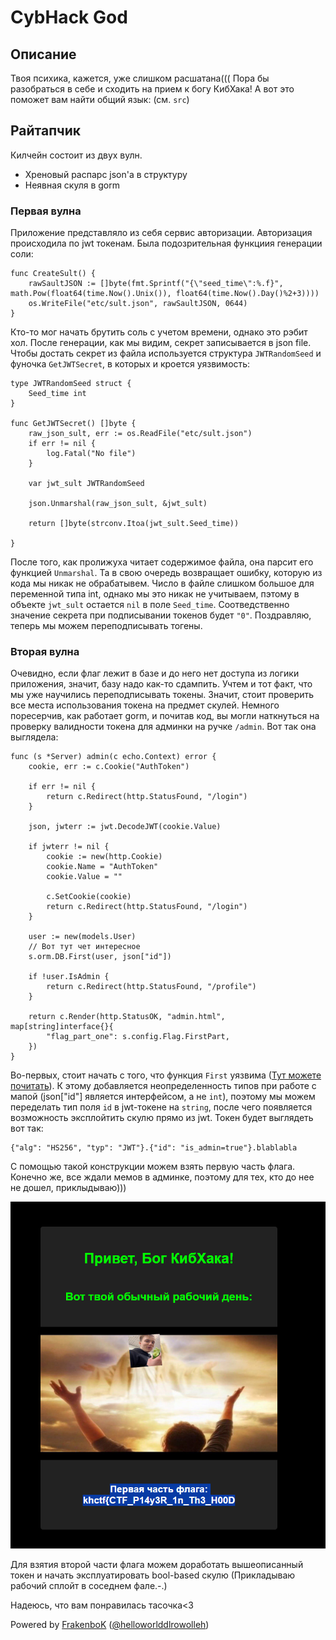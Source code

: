 # CybHack God 

## Описание 
Твоя психика, кажется, уже слишком расшатана((( Пора бы разобраться в себе и сходить на прием к богу КибХака! А вот это поможет вам найти общий язык: (см. `src`)

## Райтапчик 
Килчейн состоит из двух вулн.
- Хреновый распарс json'а в структуру
- Неявная скуля в gorm

### Первая вулна
Приложение представляло из себя сервис авторизации. Авторизация происходила по jwt токенам. Была подозрительная функциия генерации соли:

```golang
func CreateSult() {
	rawSaultJSON := []byte(fmt.Sprintf("{\"seed_time\":%.f}", math.Pow(float64(time.Now().Unix()), float64(time.Now().Day()%2+3))))
	os.WriteFile("etc/sult.json", rawSaultJSON, 0644)
}
```

Кто-то мог начать брутить соль с учетом времени, однако это рэбит хол. После генерации, как мы видим, секрет записывается в json file. Чтобы достать секрет из файла используется структура `JWTRandomSeed` и фуночка `GetJWTSecret`, в которых и кроется уязвимость:

```golang
type JWTRandomSeed struct {
	Seed_time int
}

func GetJWTSecret() []byte {
	raw_json_sult, err := os.ReadFile("etc/sult.json")
	if err != nil {
		log.Fatal("No file")
	}

	var jwt_sult JWTRandomSeed

	json.Unmarshal(raw_json_sult, &jwt_sult)

	return []byte(strconv.Itoa(jwt_sult.Seed_time))

}
```

После того, как пролижуха читает содержимое файла, она парсит его функцией `Unmarshal`. Та в свою очередь возвращает ошибку, которую из кода мы никак не обрабатывем. Число в файле слишком большое для переменной типа int, однако мы это никак не учитываем, пэтому в объекте `jwt_sult` остается `nil` в поле `Seed_time`. Соотведственно значение секрета при подписывании токенов будет `"0"`.
Поздравляю, теперь мы можем переподписывать тогены.

### Вторая вулна

Очевидно, если флаг лежит в базе и до него нет доступа из логики приложения, значит, базу надо как-то сдампить. Учтем и тот факт, что мы уже научились переподписывать токены. Значит, стоит проверить все места использования токена на предмет скулей.
Немного поресерчив, как работает gorm, и почитав код, вы могли наткнуться на проверку валидности токена для админки на ручке `/admin`. Вот так она выглядела:

```golang 
func (s *Server) admin(c echo.Context) error {
	cookie, err := c.Cookie("AuthToken")

	if err != nil {
		return c.Redirect(http.StatusFound, "/login")
	}

	json, jwterr := jwt.DecodeJWT(cookie.Value)

	if jwterr != nil {
		cookie := new(http.Cookie)
		cookie.Name = "AuthToken"
		cookie.Value = ""

		c.SetCookie(cookie)
		return c.Redirect(http.StatusFound, "/login")
	}

	user := new(models.User)
	// Вот тут чет интересное
	s.orm.DB.First(user, json["id"])

	if !user.IsAdmin {
		return c.Redirect(http.StatusFound, "/profile")
	}

	return c.Render(http.StatusOK, "admin.html", map[string]interface{}{
		"flag_part_one": s.config.Flag.FirstPart,
	})
}
```
Во-первых, стоит начать с того, что функция `First` уязвима ([Тут можете почитать](https://gorm.io/docs/security.html)). К этому добавляется неопределенность типов при работе с мапой (json["id"] является интерфейсом, а не `int`), поэтому мы можем переделать тип поля `id` в jwt-токене на `string`, после чего появляется возможность эксплойтить скулю прямо из jwt. Токен будет выглядеть вот так:
```
{"alg": "HS256", "typ": "JWT"}.{"id": "is_admin=true"}.blablabla
```
С помощью такой конструкции можем взять первую часть флага. 
Конечно же, все ждали мемов в админке, поэтому для тех, кто до нее не дошел, приклыдываю)))

![Мэмы](img/image.png)

Для взятия второй части флага можем доработать вышеописанный токен и начать эксплуатировать bool-based скулю (Прикладываю рабочий сплойт в соседнем фале.-.)

Надеюсь, что вам понравилась тасочка<З

Powered by [FrakenboK](https://ctftime.org/user/94195) ([@helloworlddlrowolleh](https://t.me/helloworlddlrowolleh))
